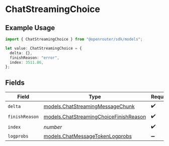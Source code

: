 # ChatStreamingChoice

## Example Usage

```typescript
import { ChatStreamingChoice } from "@openrouter/sdk/models";

let value: ChatStreamingChoice = {
  delta: {},
  finishReason: "error",
  index: 3511.86,
};
```

## Fields

| Field                                                                                  | Type                                                                                   | Required                                                                               | Description                                                                            |
| -------------------------------------------------------------------------------------- | -------------------------------------------------------------------------------------- | -------------------------------------------------------------------------------------- | -------------------------------------------------------------------------------------- |
| `delta`                                                                                | [models.ChatStreamingMessageChunk](../models/chatstreamingmessagechunk.md)             | :heavy_check_mark:                                                                     | N/A                                                                                    |
| `finishReason`                                                                         | [models.ChatStreamingChoiceFinishReason](../models/chatstreamingchoicefinishreason.md) | :heavy_check_mark:                                                                     | N/A                                                                                    |
| `index`                                                                                | *number*                                                                               | :heavy_check_mark:                                                                     | N/A                                                                                    |
| `logprobs`                                                                             | [models.ChatMessageTokenLogprobs](../models/chatmessagetokenlogprobs.md)               | :heavy_minus_sign:                                                                     | N/A                                                                                    |